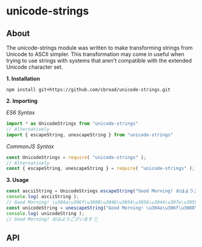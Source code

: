 # unicode-strings

## About

The unicode-strings module was written to make transforming strings from Unicode to ASCII simpler.  This transformation may come in useful when trying to use strings with systems that aren't compatible with the extended Unicode character set.


**1. Installation**
```shell
npm install git+https://github.com/cbroad/unicode-strings.git
```

**2. Importing**

*ES6 Syntax*
```javascript
import * as UnicodeStrings from "unicode-strings"
// Alternatively
import { escapeString, unescapeString } from "unicode-strings"
```

*CommonJS Syntax*

```javascript
const UnicodeStrings = require( "unicode-strings" );
// Alternatively
const { escapeString, unescapeString } = require( "unicode-strings" );
```

**3. Usage**
```JavaScript
const asciiString = UnicodeStrings.escapeString("Good Morning! おはようございます 🐡");
console.log( asciiString );
// Good Morning! \u304a\u306f\u3088\u3046\u3054\u3056\u3044\u307e\u3059 \ud83d\udc21
const unicodeString = unescapeString("Good Morning! \u304a\u306f\u3088\u3046\u3054\u3056\u3044\u307e\u3059 \ud83d\udc21");
console.log( unicodeString );
// Good Morning! おはようございます 🐡
```


## API